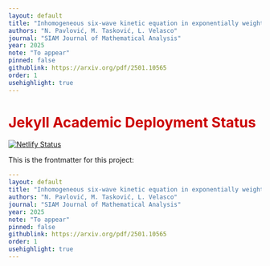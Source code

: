 ```yaml
---
layout: default
title: "Inhomogeneous six-wave kinetic equation in exponentially weighted L∞ spaces"
authors: "N. Pavlović, M. Tasković, L. Velasco"
journal: "SIAM Journal of Mathematical Analysis"
year: 2025
note: "To appear"
pinned: false
githublink: https://arxiv.org/pdf/2501.10565
order: 1
usehighlight: true
---
```


<h1 style="color: #cc0000">Jekyll Academic Deployment Status</h1>  

[![Netlify Status](https://api.netlify.com/api/v1/badges/ae78d271-5b51-4601-9dc4-6bc72326b0c1/deploy-status)](https://app.netlify.com/sites/jekyll-academic/deploys)

This is the frontmatter for this project:

```yaml
---
layout: default
title: "Inhomogeneous six-wave kinetic equation in exponentially weighted L∞ spaces"
authors: "N. Pavlović, M. Tasković, L. Velasco"
journal: "SIAM Journal of Mathematical Analysis"
year: 2025
note: "To appear"
pinned: false
githublink: https://arxiv.org/pdf/2501.10565
order: 1
usehighlight: true
---
```
